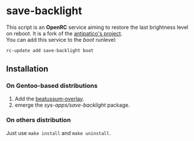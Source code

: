 # save-backlight

This script is an **OpenRC** service aiming to restore the last brightness level on reboot. It is a fork of the [antipatico's project](https://github.com/antipatico/backlight-openrc).  
You can add this service to the _boot_ runlevel:

```bash
rc-update add save-backlight boot
```

## Installation

### On Gentoo-based distributions

1. Add the [beatussum-overlay](https://github.com/beatussum/beatussum-overlay).
2. emerge the _sys-apps/save-backlight_ package.

### On others distribution

Just use `make install` and `make uninstall`.
